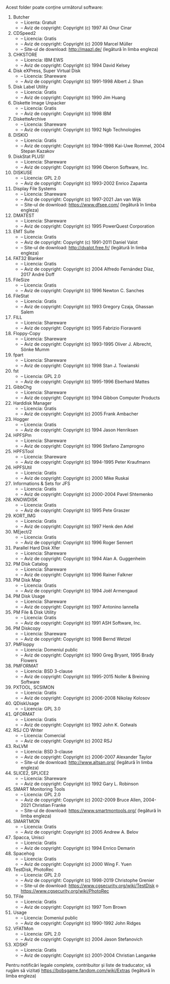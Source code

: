 Acest folder poate conține următorul software:

1. Butcher
   - – Licenta: Gratuit
   - – Aviz de copyright: Copyright (c) 1997 Ali Onur Cinar
2. CDSpeed2
   - – Licencia: Gratis
   - – Aviz de copyright: Copyright (c) 2009 Marcel Müller
   - – Site-ul de download: http://maazl.de/ (legătură în limba engleza)
3. CHKSTORE
   - – Licencia: IBM EWS
   - – Aviz de copyright: Copyright (c) 1994 David Kelsey
4. Disk eXPress, Super Virtual Disk
   - – Licencia: Shareware
   - – Aviz de copyright: Copyright (c) 1991-1998 Albert J. Shan
5. Disk Label Utility
   - – Licencia: Gratis
   - – Aviz de copyright: Copyright (c) 1990 Jim Huang
6. Diskette Image Unpacker
   - – Licencia: Gratis
   - – Aviz de copyright: Copyright (c) 1998 IBM
7. DisketteArchive
   - – Licencia: Shareware
   - – Aviz de copyright: Copyright (c) 1992 Ngb Technologies
8. DISKIO
   - – Licencia: Gratis
   - – Aviz de copyright: Copyright (c) 1994-1998 Kai-Uwe Rommel, 2004 Stepan Kazakov
9. DiskStat PLUS!
   - – Licencia: Shareware
   - – Aviz de copyright: Copyright (c) 1996 Oberon Software, Inc.
10. DISKUSE
    - – Licencia: GPL 2.0
    - – Aviz de copyright: Copyright (c) 1993-2002 Enrico Zapanta
11. Display File Systems
    - – Licencia: Shareware
    - – Aviz de copyright: Copyright (c) 1997-2021 Jan van Wijk
    - – Site-ul de download: https://www.dfsee.com/ (legătură în limba engleza)
12. DMATEST
    - – Licencia: Shareware
    - – Aviz de copyright: Copyright (c) 1995 PowerQuest Corporation
13. EMT Suite
    - – Licencia: Gratis
    - – Aviz de copyright: Copyright (c) 1991-2011 Daniel Valot
    - – Site-ul de download: http://dvalot.free.fr/ (legătură în limba engleza)
14. FAT32 Blanker
    - – Licencia: Gratis
    - – Aviz de copyright: Copyright (c) 2004 Alfredo Fernández Díaz, 2017 André Doff
15. FileSize
    - – Licencia: Gratis
    - – Aviz de copyright: Copyright (c) 1996 Newton C. Sanches
16. FileStat
    - – Licencia: Gratis
    - – Aviz de copyright: Copyright (c) 1993 Gregory Czaja, Ghassan Salem
17. FILL
    - – Licencia: Shareware
    - – Aviz de copyright: Copyright (c) 1995 Fabrizio Fioravanti
18. Floppy-Copy
    - – Licencia: Shareware
    - – Aviz de copyright: Copyright (c) 1993-1995 Oliver J. Albrecht, Sönke Mumm
19. fpart
    - – Licencia: Shareware
    - – Aviz de copyright: Copyright (c) 1998 Stan J. Towianski
20. fst
    - – Licencia: GPL 2.0
    - – Aviz de copyright: Copyright (c) 1995-1996 Eberhard Mattes
21. GibbChg
    - – Licencia: Shareware
    - – Aviz de copyright: Copyright (c) 1994 Gibbon Computer Products
22. Harddisk Manager
    - – Licencia: Gratis
    - – Aviz de copyright: Copyright (c) 2005 Frank Ambacher
23. Hogger
    - – Licencia: Gratis
    - – Aviz de copyright: Copyright (c) 1994 Jason Henriksen
24. HPFSPm
    - – Licencia: Shareware
    - – Aviz de copyright: Copyright (c) 1996 Stefano Zamprogno
25. HPFSTool
    - – Licencia: Shareware
    - – Aviz de copyright: Copyright (c) 1994-1995 Peter Kraufmann
26. HPFSUtil
    - – Licencia: Gratis
    - – Aviz de copyright: Copyright (c) 2000 Mike Ruskai
27. Informations & Sets for JFS
    - – Licencia: Gratis
    - – Aviz de copyright: Copyright (c) 2000-2004 Pavel Shtemenko
28. KNOWDISK
    - – Licencia: Gratis
    - – Aviz de copyright: Copyright (c) 1995 Pete Graszer
29. KORT_IMG
    - – Licencia: Gratis
    - – Aviz de copyright: Copyright (c) 1997 Henk den Adel
30. MEject/2
    - – Licencia: Gratis
    - – Aviz de copyright: Copyright (c) 1996 Roger Sennert
31. Parallel Hard Disk Xfer
    - – Licencia: Shareware
    - – Aviz de copyright: Copyright (c) 1994 Alan A. Guggenheim
32. PM Disk Catalog
    - – Licencia: Shareware
    - – Aviz de copyright: Copyright (c) 1996 Rainer Falkner
33. PM Disk Map
    - – Licencia: Gratis
    - – Aviz de copyright: Copyright (c) 1994 Joël Armengaud
34. PM Disk Usage
    - – Licencia: Shareware
    - – Aviz de copyright: Copyright (c) 1997 Antonino Iannella
35. PM File & Disk Utility
    - – Licencia: Gratis
    - – Aviz de copyright: Copyright (c) 1991 ASH Software, Inc.
36. PM Diskcopy
    - – Licencia: Shareware
    - – Aviz de copyright: Copyright (c) 1998 Bernd Wetzel
37. PMFloppy
    - – Licencia: Domeniul public
    - – Aviz de copyright: Copyright (c) 1990 Greg Bryant, 1995 Brady Flowers
38. PMFORMAT
    - – Licencia: BSD 3-clause
    - – Aviz de copyright: Copyright (c) 1995-2015 Noller & Breining Software
39. PXTOOL, SCSIMON
    - – Licencia: Gratis
    - – Aviz de copyright: Copyright (c) 2006-2008 Nikolay Kolosov
40. QDiskUsage
    - – Licencia: GPL 3.0
41. QFORMAT
    - – Licencia: Gratis
    - – Aviz de copyright: Copyright (c) 1992 John K. Gotwals
42. RSJ CD Writer
    - – Licencia: Comercial
    - – Aviz de copyright: Copyright (c) 2002 RSJ
43. RxLVM
    - – Licencia: BSD 3-clause
    - – Aviz de copyright: Copyright (c) 2006-2007 Alexander Taylor
    - – Site-ul de download: http://www.altsan.org/ (legătură în limba engleza)
44. SLICE2, SPLICE2
    - – Licencia: Shareware
    - – Aviz de copyright: Copyright (c) 1992 Gary L. Robinson
45. SMART Monitoring Tools
    - – Licencia: GPL 2.0
    - – Aviz de copyright: Copyright (c) 2002-2009 Bruce Allen, 2004-2021 Christian Franke
    - – Site-ul de download: https://www.smartmontools.org/ (legătură în limba engleza)
46. SMARTMON
    - – Licencia: Gratis
    - – Aviz de copyright: Copyright (c) 2005 Andrew A. Belov
47. Spacca, Unisci
    - – Licencia: Gratis
    - – Aviz de copyright: Copyright (c) 1994 Enrico Demarin
48. Spacehog
    - – Licencia: Gratis
    - – Aviz de copyright: Copyright (c) 2000 Wing F. Yuen
49. TestDisk, PhotoRec
    - – Licencia: GPL 2.0
    - – Aviz de copyright: Copyright (c) 1998-2019 Christophe Grenier
    - – Site-ul de download: https://www.cgsecurity.org/wiki/TestDisk o https://www.cgsecurity.org/wiki/PhotoRec
50. TFile
    - – Licencia: Gratis
    - – Aviz de copyright: Copyright (c) 1997 Tom Brown
51. Usage
    - – Licencia: Domeniul public
    - – Aviz de copyright: Copyright (c) 1990-1992 John Ridges
52. VFATMon
    - – Licencia: GPL 2.0
    - – Aviz de copyright: Copyright (c) 2004 Jason Stefanovich
53. XDSKF
    - – Licencia: Gratis
    - – Aviz de copyright: Copyright (c) 2001-2004 Christian Langanke

Pentru notificări legale complete, contribuitor și liste de traducator, vă rugăm să vizitați https://bobsgame.fandom.com/wiki/Extras (legătură în limba engleza)
